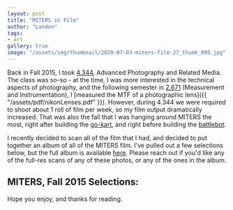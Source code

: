 ```yaml
---
layout: post
title: "MITERS in Film"
author: "Landon"
tags:
- art
gallery: true
image: "/assets/img/thumbnail/2020-07-03-miters-film-27_thumb_800.jpg"
---
```


Back in Fall 2015, I took [4.344](http://act.mit.edu/academic-program/courses/fall-2016/4-3445-advanced-photography-and-related-media-3/), Advanced Photography and Related Media. The class was so-so - at the time, I was more interested in the technical aspects of photography, and the following semester in [2.671](http://web.mit.edu/2.671/www/) (Measurement and Instrumentation), I [measured the MTF of a photographic lens]({{ "/assets/pdf/nikonLenses.pdf" }}). However, during 4.344 we were required to shoot about 1 roll of film per week, so my film output dramatically increased. That was also the fall that I was hanging around MITERS the most, right after building the [go-kart](http://rebecca.li/frozen-chainsaw-massacre/), and right before building the [battlebot](http://combat-robotics.mit.edu/buildlog/).

I recently decided to scan all of the film that I had, and decided to put together an album of all of the MITERS film. I've pulled out a few selections below, but the full album is available [here](https://photos.app.goo.gl/nDXkRMGPtdgUk17k7). Please reach out if you'd like any of the full-res scans of any of these photos, or any of the ones in the album.


## MITERS, Fall 2015 Selections:

<div class="gallery">
<figure name="1"></figure>
<figure name="2"></figure>
<figure name="3"></figure>
<figure name="4"></figure>
<figure name="5"></figure>
<figure name="6"></figure>
<figure name="7"></figure>
<figure name="8"></figure>
<figure name="9"></figure>
<figure name="10"></figure>
<figure name="11"></figure>
<figure name="12"></figure>
<figure name="13"></figure>
<figure name="14"></figure>
<figure name="15"></figure>
<figure name="16"></figure>
<figure name="17"></figure>
<figure name="18"></figure>
<figure name="19"></figure>
<figure name="20"></figure>
<figure name="21"></figure>
<figure name="22"></figure>
<figure name="23"></figure>
<figure name="24"></figure>
<figure name="25"></figure>
<figure name="26"></figure>
<figure name="27"></figure>
</div>

Hope you enjoy, and thanks for reading.